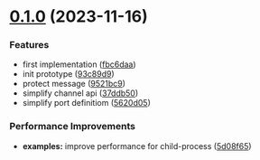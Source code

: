 # [0.1.0](https://github.com/ulivz/unport/compare/93c89d960e8dab105e5e1b46df2b2179bdb1c945...v0.1.0) (2023-11-16)


### Features

* first implementation ([fbc6daa](https://github.com/ulivz/unport/commit/fbc6daa6eabc1264416a4dbe2998c4aa429bba0c))
* init prototype ([93c89d9](https://github.com/ulivz/unport/commit/93c89d960e8dab105e5e1b46df2b2179bdb1c945))
* protect message ([9521bc9](https://github.com/ulivz/unport/commit/9521bc9f2b5430cbcf69eedcaa80d149ddd52102))
* simplify channel api ([37ddb50](https://github.com/ulivz/unport/commit/37ddb50c69bffd0ad06df53ca6c85248494121d1))
* simplify port definitiom ([5620d05](https://github.com/ulivz/unport/commit/5620d0521f678fcb9d45a124e70b4e1a884adc68))


### Performance Improvements

* **examples:** improve performance for child-process ([5d08f65](https://github.com/ulivz/unport/commit/5d08f65f90f7fe196c99638d03197d287ae56347))



